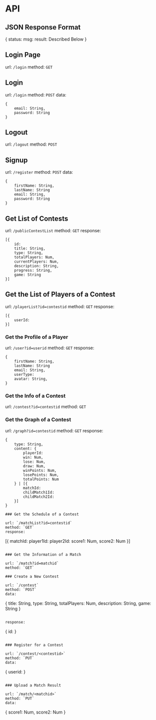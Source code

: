 # API

## JSON Response Format
{
	status:
	msg:
	result: Described Below
}

## Login Page

url: `/login`
method: `GET`

## Login

url: `/login`
method: `POST`
data: 

```
{
	email: String,
	password: String
}
```

## Logout

url: `/logout`
method: `POST`

## Signup

url: `/register`
method: `POST`
data: 

```
{
	firstName: String,
	lastName: String
	email: String,
	password: String
}
```

## Get List of Contests

url: `/publicContestList`
method: `GET`
response:

```
[{
	id:
	title: String,
	type: String,
	totalPlayers: Num,
	currentPlayers: Num,
	description: String,
	progress: String,
	game: String
}]
```

## Get the List of Players of a Contest

url: `/playerList?id=contestid`
method: `GET`
response:

```
[{
	userId:
}]
```

### Get the Profile of a Player

url: `/user?id=userid`
method: `GET`
response:

```
{
	firstName: String,
	lastName: String
	email: String,
	userType:
	avatar: String,
}
```

### Get the Info of a Contest

url: `/contest?id=contestid`
method: `GET`

### Get the Graph of a Contest

url: `/graph?id=contestid`
method: `GET`
response:

```
{
	type: String,
	content: {
		playerId:
		win: Num,
		lose: Num,
		draw: Num,
		winPoints: Num,
		losePoints: Num,
		totalPoints: Num
	} | [{
		matchId:
		childMatch1Id:
		childMatch2Id:
	}]
}

### Get the Schedule of a Contest

url: `/matchList?id=contestid`
method: `GET`
response:

```
[{
	matchId:
	player1Id:
	player2Id:
	score1: Num,
	score2: Num
}]
```

### Get the Information of a Match

url: `/match?id=matchid`
method: `GET`

### Create a New Contest

url: `/contest`
method: `POST`
data:

```
{
	title: String,
	type: String,
	totalPlayers: Num,
	description: String,
	game: String
}
```

response:

```
{
	id:
}
```

### Register for a Contest

url: `/contest/<contestid>`
method: `PUT`
data:

```
{
	userid:
}
```

### Upload a Match Result

url: `/match/<matchid>`
method: `PUT`
data:

```
{
	score1: Num,
	score2: Num
}
```
